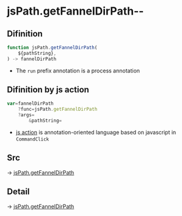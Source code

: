 # jsPath.getFannelDirPath--

## Difinition

```js.js
function jsPath.getFannelDirPath(
	${pathString},
) -> fannelDirPath
```

- The `run` prefix annotation is a process annotation


## Difinition by js action

```js.js
var=fannelDirPath
	?func=jsPath.getFannelDirPath
	?args=
		&pathString=
```

- [js action](#) is annotation-oriented language based on javascript in `CommandClick`



## Src

-> [jsPath.getFannelDirPath](https://github.com/puutaro/CommandClick/blob/master/app/src/main/java/com/puutaro/commandclick/fragment_lib/terminal_fragment/js_interface/JsPath.kt#L130)

## Detail

-> [jsPath.getFannelDirPath](https://github.com/puutaro/CommandClick/blob/master/md/developer/js_interface/details/JsPath/getFannelDirPath.md)

